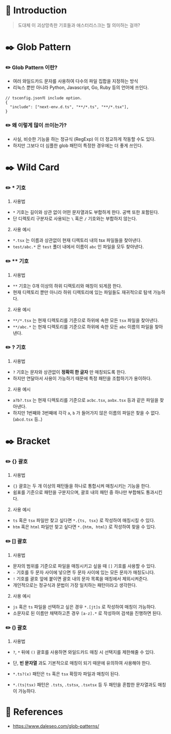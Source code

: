 # 📖 Introduction

> 도대체 이 괴상망측한 기호들과 애스터리스크는 뭘 의미하는 걸까?

# ✒️ Glob Pattern

### ✏️ Glob Pattern 이란?

- 여러 와일드카드 문자를 사용하여 다수의 파일 집합을 지정하는 방식
- 리눅스 뿐만 아니라 Python, Javascript, Go, Ruby 등의 언어에 쓰인다.

```
// tsconfig.json의 include option.
{
  "include": ["next-env.d.ts", "**/*.ts", "**/*.tsx"],
}

```

### ✏️ 왜 이렇게 많이 쓰이는가?

- 사실, 비슷한 기능을 하는 정규식 (RegExp) 이 더 정교하게 작동할 수도 있다.
- 하지만 그보다 더 심플한 glob 패턴이 특정한 경우에는 더 좋게 쓰인다.

# ✒️ Wild Card

### ✏️ \* 기호

1. 사용법

- `*` 기호는 길이와 상관 없이 어떤 문자열과도 부합하게 한다. 공백 또한 포함된다.
- 단 디렉토리 구분자로 사용되는 `\` 혹은 `/` 기호와는 부합하지 않는다.

2. 사용 예시

- `*.tsx` 는 이름과 상관없이 현재 디렉토리 내의 tsx 파일들을 찾아낸다.
- `test/abc.*` 은 `test` 폴더 내에서 이름이 `abc` 인 파일을 모두 찾아낸다.

### ✏️ \*\* 기호

1. 사용법

- `**` 기호는 0개 이상의 하위 디렉토리와 매칭이 되게끔 한다.
- 현재 디렉토리 뿐만 아니라 하위 디렉토리에 있는 파일들도 재귀적으로 탐색 가능하다.

2. 사용 예시

- `**/*.tsx` 는 현재 디렉토리를 기준으로 하위에 속한 모든 `tsx` 파일을 찾아낸다.
- `**/abc.*` 는 현재 디렉토리를 기준으로 하위에 속한 모든 `abc` 이름의 파일을 찾아낸다.

### ✏️ ? 기호

1. 사용법

- `?` 기호는 문자와 상관없이 **정확히 한 글자** 만 매칭되도록 한다.
- 하지만 연달아서 사용이 가능하기 때문에 특정 패턴을 조합하기가 용이하다.

2. 사용 예시

- `a?b?.tsx` 는 현재 디렉토리를 기준으로 `acbc.tsx`, `axbx.tsx` 등과 같은 파일을 찾아낸다.
- 하지만 1번째와 3번째에 각각 `a`, `b` 가 들어가지 않은 이름의 파일은 찾을 수 없다. (`abcd.tsx` 등..)

# ✒️ Bracket

### ✏️ {} 괄호

1. 사용법

- `{}` 괄호는 두 개 이상의 패턴들을 하나로 통합시켜 매칭시키는 기능을 한다.
- 쉼표를 기준으로 패턴을 구분지으며, 괄호 내의 패턴 중 하나만 부합해도 통과시킨다.

2. 사용 예시

- `ts` 혹은 `tsx` 파일만 찾고 싶다면 `*.{ts, tsx}` 로 작성하여 매칭시킬 수 있다.
- `htm` 혹은 `html` 파일만 찾고 싶다면 `*.{htm, html}` 로 작성하여 찾을 수 있다.

### ✏️ [] 괄호

1. 사용법

- 문자의 범위를 기준으로 파일을 매칭시키고 싶을 때 `[]` 기호를 사용할 수 있다.
- `-` 기호를 두 문자 사이에 넣으면 두 문자 사이에 있는 모든 문자가 매칭도니다.
- `!` 기호를 괄호 앞에 붙이면 괄호 내의 문자 목록을 매칭에서 제외시켜준다.
- 개인적으로는 정규식과 문법이 가장 일치하는 패턴이라고 생각한다.

2. 사용 예시

- `js` 혹은 `ts` 파일을 선택하고 싶은 경우 `*.[jt]s` 로 작성하여 매칭이 가능하다.
- 소문자로 된 이름만 채택하고픈 경우 `[a-z].*` 로 작성하여 검색을 진행하면 된다.

### ✏️ () 괄호

1. 사용법

- `?`, `*` 뒤에 `()` 괄호를 사용하면 와일드카드 매칭 시 선택지를 제한해줄 수 있다.
- 단, **빈 문자열** 과도 기본적으로 매칭이 되기 때문에 유의하여 사용해야 한다.

- `*.ts?(x)` 패턴은 `ts` 혹은 `tsx` 확장자 파일과 매칭이 된다.
- `*.(ts|tsx)` 패턴은 `.tsts`, `.tstsx`, `.tsxtsx` 등 두 패턴을 혼합한 문자열과도 매칭이 가능하다.

# 📖 References

- https://www.daleseo.com/glob-patterns/

